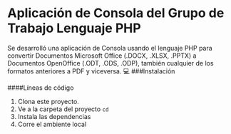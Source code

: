 # Aplicación de Consola del Grupo de Trabajo Lenguaje PHP 
Se desarrolló una aplicación de Consola usando el lenguaje PHP para convertir Documentos Microsoft Office (.DOCX, .XLSX, .PPTX) a Documentos OpenOffice (.ODT, .ODS, .ODP), también cualquier de los formatos anteriores a PDF y viceversa.
:computer: ###Instalación

####Líneas de código
1. Clona este proyecto. 
2. Ve a la carpeta del proyecto `cd `
3. Instala las dependencias 
4. Corre el ambiente local
